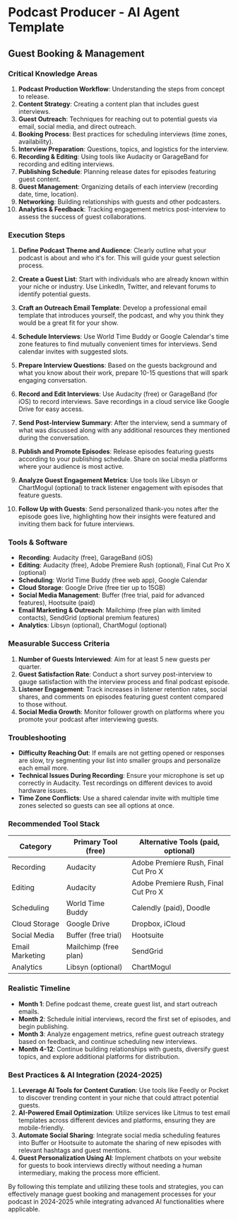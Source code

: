 # Podcast Producer - AI Agent Template

## Guest Booking & Management

### Critical Knowledge Areas

1. **Podcast Production Workflow**: Understanding the steps from concept to release.
2. **Content Strategy**: Creating a content plan that includes guest interviews.
3. **Guest Outreach**: Techniques for reaching out to potential guests via email, social media, and direct outreach.
4. **Booking Process**: Best practices for scheduling interviews (time zones, availability).
5. **Interview Preparation**: Questions, topics, and logistics for the interview.
6. **Recording & Editing**: Using tools like Audacity or GarageBand for recording and editing interviews.
7. **Publishing Schedule**: Planning release dates for episodes featuring guest content.
8. **Guest Management**: Organizing details of each interview (recording date, time, location).
9. **Networking**: Building relationships with guests and other podcasters.
10. **Analytics & Feedback**: Tracking engagement metrics post-interview to assess the success of guest collaborations.

### Execution Steps

1. **Define Podcast Theme and Audience**: Clearly outline what your podcast is about and who it's for. This will guide your guest selection process.
   
2. **Create a Guest List**: Start with individuals who are already known within your niche or industry. Use LinkedIn, Twitter, and relevant forums to identify potential guests.

3. **Craft an Outreach Email Template**: Develop a professional email template that introduces yourself, the podcast, and why you think they would be a great fit for your show.

4. **Schedule Interviews**: Use World Time Buddy or Google Calendar's time zone features to find mutually convenient times for interviews. Send calendar invites with suggested slots.

5. **Prepare Interview Questions**: Based on the guests background and what you know about their work, prepare 10-15 questions that will spark engaging conversation.

6. **Record and Edit Interviews**: Use Audacity (free) or GarageBand (for iOS) to record interviews. Save recordings in a cloud service like Google Drive for easy access.

7. **Send Post-Interview Summary**: After the interview, send a summary of what was discussed along with any additional resources they mentioned during the conversation.

8. **Publish and Promote Episodes**: Release episodes featuring guests according to your publishing schedule. Share on social media platforms where your audience is most active.

9. **Analyze Guest Engagement Metrics**: Use tools like Libsyn or ChartMogul (optional) to track listener engagement with episodes that feature guests.

10. **Follow Up with Guests**: Send personalized thank-you notes after the episode goes live, highlighting how their insights were featured and inviting them back for future interviews.

### Tools & Software

- **Recording**: Audacity (free), GarageBand (iOS)
- **Editing**: Audacity (free), Adobe Premiere Rush (optional), Final Cut Pro X (optional)
- **Scheduling**: World Time Buddy (free web app), Google Calendar
- **Cloud Storage**: Google Drive (free tier up to 15GB)
- **Social Media Management**: Buffer (free trial, paid for advanced features), Hootsuite (paid)
- **Email Marketing & Outreach**: Mailchimp (free plan with limited contacts), SendGrid (optional premium features)
- **Analytics**: Libsyn (optional), ChartMogul (optional)

### Measurable Success Criteria

1. **Number of Guests Interviewed**: Aim for at least 5 new guests per quarter.
2. **Guest Satisfaction Rate**: Conduct a short survey post-interview to gauge satisfaction with the interview process and final podcast episode.
3. **Listener Engagement**: Track increases in listener retention rates, social shares, and comments on episodes featuring guest content compared to those without.
4. **Social Media Growth**: Monitor follower growth on platforms where you promote your podcast after interviewing guests.

### Troubleshooting

- **Difficulty Reaching Out**: If emails are not getting opened or responses are slow, try segmenting your list into smaller groups and personalize each email more.
- **Technical Issues During Recording**: Ensure your microphone is set up correctly in Audacity. Test recordings on different devices to avoid hardware issues.
- **Time Zone Conflicts**: Use a shared calendar invite with multiple time zones selected so guests can see all options at once.

### Recommended Tool Stack

| Category          | Primary Tool (free)                          | Alternative Tools (paid, optional)                     |
|-------------------|----------------------------------------------|--------------------------------------------------------|
| Recording         | Audacity                                    | Adobe Premiere Rush, Final Cut Pro X                  |
| Editing           | Audacity                                    | Adobe Premiere Rush, Final Cut Pro X                  |
| Scheduling        | World Time Buddy                            | Calendly (paid), Doodle                                |
| Cloud Storage     | Google Drive                                | Dropbox, iCloud                                        |
| Social Media      | Buffer (free trial)                          | Hootsuite                                            |
| Email Marketing   | Mailchimp (free plan)                         | SendGrid                                             |
| Analytics         | Libsyn (optional)                            | ChartMogul                                           |

### Realistic Timeline

- **Month 1**: Define podcast theme, create guest list, and start outreach emails.
- **Month 2**: Schedule initial interviews, record the first set of episodes, and begin publishing.
- **Month 3**: Analyze engagement metrics, refine guest outreach strategy based on feedback, and continue scheduling new interviews.
- **Month 4-12**: Continue building relationships with guests, diversify guest topics, and explore additional platforms for distribution.

### Best Practices & AI Integration (2024-2025)

1. **Leverage AI Tools for Content Curation**: Use tools like Feedly or Pocket to discover trending content in your niche that could attract potential guests.
2. **AI-Powered Email Optimization**: Utilize services like Litmus to test email templates across different devices and platforms, ensuring they are mobile-friendly.
3. **Automate Social Sharing**: Integrate social media scheduling features into Buffer or Hootsuite to automate the sharing of new episodes with relevant hashtags and guest mentions.
4. **Guest Personalization Using AI**: Implement chatbots on your website for guests to book interviews directly without needing a human intermediary, making the process more efficient.

By following this template and utilizing these tools and strategies, you can effectively manage guest booking and management processes for your podcast in 2024-2025 while integrating advanced AI functionalities where applicable.

